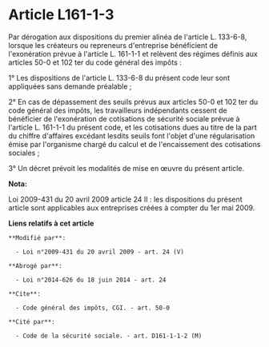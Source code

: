 # Article L161-1-3

Par dérogation aux dispositions du premier alinéa de l'article L. 133-6-8, lorsque les créateurs ou repreneurs d'entreprise
bénéficient de l'exonération prévue à l'article L. 161-1-1 et relèvent des régimes définis aux articles 50-0 et 102 ter du
code général des impôts : 

1° Les dispositions de l'article L. 133-6-8 du présent code leur sont appliquées sans demande préalable ; 

2° En cas de dépassement des seuils prévus aux articles 50-0 et 102 ter du code général des impôts, les travailleurs
indépendants cessent de bénéficier de l'exonération de cotisations de sécurité sociale prévue à l'article L. 161-1-1 du
présent code, et les cotisations dues au titre de la part du chiffre d'affaires excédant lesdits seuils font l'objet d'une
régularisation émise par l'organisme chargé du calcul et de l'encaissement des cotisations sociales ; 

3° Un décret prévoit les modalités de mise en œuvre du présent article.

**Nota:**

Loi 2009-431 du 20 avril 2009 article 24 II : les dispositions du présent article sont applicables aux entreprises créées à
compter du 1er mai 2009.

**Liens relatifs à cet article**

	**Modifié par**:

	  - Loi n°2009-431 du 20 avril 2009 - art. 24 (V)

	**Abrogé par**:

	  - Loi n°2014-626 du 18 juin 2014 - art. 24

	**Cite**:

	  - Code général des impôts, CGI. - art. 50-0

	**Cité par**:

	  - Code de la sécurité sociale. - art. D161-1-1-2 (M)
